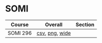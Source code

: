 # SOMI

| Course | Overall | Section |
| ------ | ------- | ------- |
| SOMI 296 | [csv](https://github.com/UCSD-Historical-Enrollment-Data/2025Spring/blob/main/overall/SOMI%20296.csv), [png](https://raw.githubusercontent.com/UCSD-Historical-Enrollment-Data/2025Spring/main/plot_overall/SOMI%20296.png), [wide](https://raw.githubusercontent.com/UCSD-Historical-Enrollment-Data/2025Spring/main/plot_overall_wide/SOMI%20296.png) |  |
